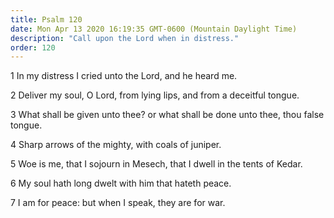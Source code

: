 ```yaml
---
title: Psalm 120
date: Mon Apr 13 2020 16:19:35 GMT-0600 (Mountain Daylight Time)
description: "Call upon the Lord when in distress."
order: 120
---
```


1 In my distress I cried unto the Lord, and he heard me.

2 Deliver my soul, O Lord, from lying lips, and from a deceitful tongue.

3 What shall be given unto thee? or what shall be done unto thee, thou false tongue.

4 Sharp arrows of the mighty, with coals of juniper.

5 Woe is me, that I sojourn in Mesech, that I dwell in the tents of Kedar.

6 My soul hath long dwelt with him that hateth peace.

7 I am for peace: but when I speak, they are for war.
